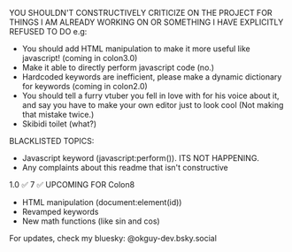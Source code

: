 YOU SHOULDN'T CONSTRUCTIVELY CRITICIZE ON THE PROJECT FOR THINGS I AM ALREADY WORKING ON OR SOMETHING I HAVE EXPLICITLY REFUSED TO DO
e.g: 
- You should add HTML manipulation to make it more useful like javascript! (coming in colon3.0)
- Make it able to directly perform javascript code (no.)
- Hardcoded keywords are inefficient, please make a dynamic dictionary for keywords (coming in colon2.0)
- You should tell a furry vtuber you fell in love with for his voice about it, and say you have to make your own editor just to look cool (Not making that mistake twice.)
- Skibidi toilet (what?)

BLACKLISTED TOPICS:
- Javascript keyword (javascript:perform()). ITS NOT HAPPENING.
- Any complaints about this readme that isn't constructive
  
1.0 ✅
7 ✅
UPCOMING FOR Colon8
- HTML manipulation (document:element(id))
- Revamped keywords
- New math functions (like sin and cos)

For updates, check my bluesky: @okguy-dev.bsky.social
